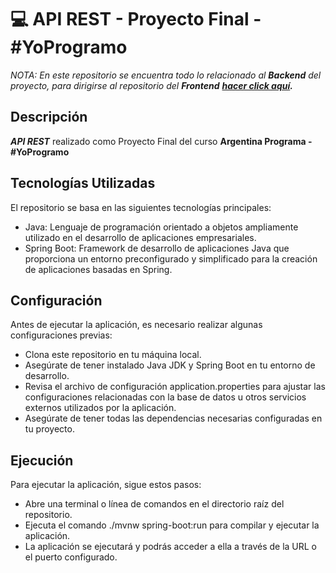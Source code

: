 # 💻 API REST - Proyecto Final - #YoProgramo

*NOTA: En este repositorio se encuentra todo lo relacionado al **Backend** del proyecto, para dirigirse al repositorio del **Frontend** **[hacer click aquí](https://github.com/TomiCaratti13/PortafolioFrontenfDinamico "aquí").***

## Descripción
***API REST*** realizado como Proyecto Final del curso **Argentina Programa - #YoProgramo**

## Tecnologías Utilizadas
El repositorio se basa en las siguientes tecnologías principales:

- Java: Lenguaje de programación orientado a objetos ampliamente utilizado en el desarrollo de aplicaciones empresariales.
- Spring Boot: Framework de desarrollo de aplicaciones Java que proporciona un entorno preconfigurado y simplificado para la creación de aplicaciones basadas en Spring.

## Configuración
Antes de ejecutar la aplicación, es necesario realizar algunas configuraciones previas:

- Clona este repositorio en tu máquina local.
- Asegúrate de tener instalado Java JDK y Spring Boot en tu entorno de desarrollo.
- Revisa el archivo de configuración application.properties para ajustar las configuraciones relacionadas con la base de datos u otros servicios externos utilizados por la aplicación.
- Asegúrate de tener todas las dependencias necesarias configuradas en tu proyecto.

## Ejecución
Para ejecutar la aplicación, sigue estos pasos:

- Abre una terminal o línea de comandos en el directorio raíz del repositorio.
- Ejecuta el comando ./mvnw spring-boot:run para compilar y ejecutar la aplicación.
- La aplicación se ejecutará y podrás acceder a ella a través de la URL o el puerto configurado.
